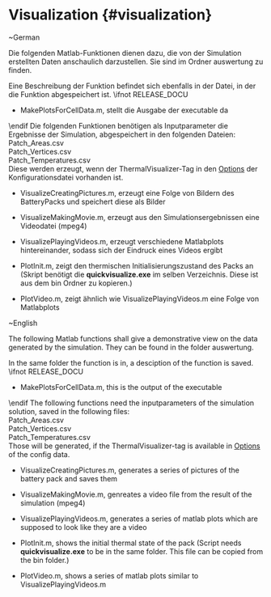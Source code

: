 ﻿Visualization      {#visualization}
==========
\~German

Die folgenden Matlab-Funktionen dienen dazu, die von der Simulation erstellten Daten anschaulich darzustellen.
Sie sind im Ordner auswertung zu finden.

Eine Beschreibung der Funktion befindet sich ebenfalls in der Datei, in der die Funktion abgespeichert ist.
\ifnot RELEASE_DOCU
- MakePlotsForCellData.m,	stellt die Ausgabe der executable da

\endif
Die folgenden Funktionen benötigen als Inputparameter die Ergebnisse der Simulation, abgespeichert in den folgenden Dateien:<br/>
Patch_Areas.csv <br/>
Patch_Vertices.csv <br/>
Patch_Temperatures.csv <br/>
Diese werden erzeugt, wenn der ThermalVisualizer-Tag in den [Options](xmloption.html) der Konfigurationsdatei vorhanden ist.


- VisualizeCreatingPictures.m,	erzeugt eine Folge von Bildern des BatteryPacks und speichert diese als Bilder
- VisualizeMakingMovie.m,	erzeugt aus den Simulationsergebnissen eine Videodatei (mpeg4)
- VisualizePlayingVideos.m,	erzeugt verschiedene Matlabplots hintereinander, sodass sich der Eindruck eines Videos ergibt

- PlotInit.m,	zeigt den thermischen Initialisierungszustand des Packs an (Skript benötigt die **quickvisualize.exe** im selben Verzeichnis. Diese ist aus dem bin Ordner zu kopieren.)
- PlotVideo.m,	zeigt ähnlich wie VisualizePlayingVideos.m eine Folge von Matlabplots

\~English

The following Matlab functions shall give a demonstrative view on the data generated by the simulation.
They can be found in the folder auswertung.

In the same folder the function is in, a desciption of the function is saved.
\ifnot RELEASE_DOCU
- MakePlotsForCellData.m,	this is the output of the executable

\endif
The following functions need the inputparameters of the simulation solution, saved in the following files:<br/>
Patch_Areas.csv <br/>
Patch_Vertices.csv <br/>
Patch_Temperatures.csv <br/>
Those will be generated, if the ThermalVisualizer-tag is available in [Options](xmloption.html) of the config data.


- VisualizeCreatingPictures.m,	generates a series of pictures of the battery pack and saves them
- VisualizeMakingMovie.m,	genreates a video file from the result of the simulation (mpeg4)
- VisualizePlayingVideos.m,	generates a series of matlab plots which are supposed to look like they are a video

- PlotInit.m,	shows the initial thermal state of the pack (Script needs **quickvisualize.exe** to be in the same folder. This file can be copied from the bin folder.)
- PlotVideo.m,	shows a series of matlab plots similar to VisualizePlayingVideos.m
